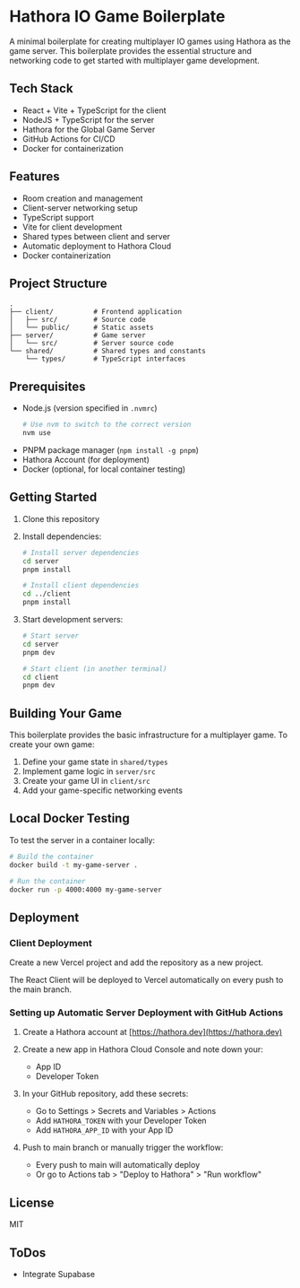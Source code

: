 # Hathora IO Game Boilerplate

A minimal boilerplate for creating multiplayer IO games using Hathora as the game server. This boilerplate provides the essential structure and networking code to get started with multiplayer game development.

## Tech Stack

- React + Vite + TypeScript for the client
- NodeJS + TypeScript for the server
- Hathora for the Global Game Server
- GitHub Actions for CI/CD
- Docker for containerization

## Features

- Room creation and management
- Client-server networking setup
- TypeScript support
- Vite for client development
- Shared types between client and server
- Automatic deployment to Hathora Cloud
- Docker containerization

## Project Structure

```
.
├── client/          # Frontend application
│   ├── src/         # Source code
│   └── public/      # Static assets
├── server/          # Game server
│   └── src/         # Server source code
└── shared/          # Shared types and constants
    └── types/       # TypeScript interfaces
```

## Prerequisites

- Node.js (version specified in `.nvmrc`)
  ```bash
  # Use nvm to switch to the correct version
  nvm use
  ```
- PNPM package manager (`npm install -g pnpm`)
- Hathora Account (for deployment)
- Docker (optional, for local container testing)

## Getting Started

1. Clone this repository
2. Install dependencies:
   ```bash
   # Install server dependencies
   cd server
   pnpm install

   # Install client dependencies
   cd ../client
   pnpm install
   ```

3. Start development servers:
   ```bash
   # Start server
   cd server
   pnpm dev

   # Start client (in another terminal)
   cd client
   pnpm dev
   ```

## Building Your Game

This boilerplate provides the basic infrastructure for a multiplayer game. To create your own game:

1. Define your game state in `shared/types`
2. Implement game logic in `server/src`
3. Create your game UI in `client/src`
4. Add your game-specific networking events

## Local Docker Testing

To test the server in a container locally:

```bash
# Build the container
docker build -t my-game-server .

# Run the container
docker run -p 4000:4000 my-game-server
```

## Deployment

### Client Deployment

Create a new Vercel project and add the repository as a new project.

The React Client will be deployed to Vercel automatically on every push to the main branch.

### Setting up Automatic Server Deployment with GitHub Actions

1. Create a Hathora account at [https://hathora.dev](https://hathora.dev)

2. Create a new app in Hathora Cloud Console and note down your:
   - App ID
   - Developer Token

3. In your GitHub repository, add these secrets:
   - Go to Settings > Secrets and Variables > Actions
   - Add `HATHORA_TOKEN` with your Developer Token
   - Add `HATHORA_APP_ID` with your App ID

4. Push to main branch or manually trigger the workflow:
   - Every push to main will automatically deploy
   - Or go to Actions tab > "Deploy to Hathora" > "Run workflow"

## License

MIT 

## ToDos

- Integrate Supabase